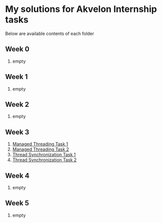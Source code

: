 # My solutions for Akvelon Internship tasks

Below are available contents of each folder

## Week 0
1. empty
## Week 1
1. empty
## Week 2
1. empty
## Week 3
1. [Managed Threading Task 1](../blob/master/week3/ManagedThreadingTask1) 
2. [Managed Threading Task 2](../ManagedThreadingTask2) 
3. [Thread Synchronization Task 1](../ThreadSynchronizationTask1) 
4. [Thread Synchronization Task 2](../ThreadSynchronizationTask2) 
## Week 4
1. empty
## Week 5
1. empty